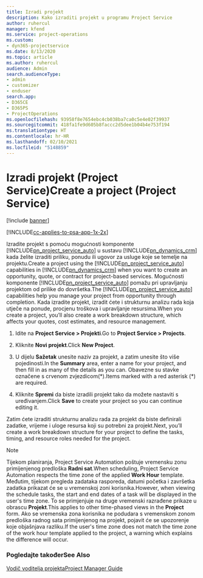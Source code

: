 ```yaml
---
title: Izradi projekt
description: Kako izraditi projekt u programu Project Service
author: ruhercul
manager: kfend
ms.service: project-operations
ms.custom:
- dyn365-projectservice
ms.date: 8/13/2020
ms.topic: article
ms.author: ruhercul
audience: Admin
search.audienceType:
- admin
- customizer
- enduser
search.app:
- D365CE
- D365PS
- ProjectOperations
ms.openlocfilehash: 93958f8e7654ebc4cb038ba7ca0c5e4e02f39937
ms.sourcegitcommit: 418fa1fe9d605b8faccc2d5dee1b04b4e753f194
ms.translationtype: HT
ms.contentlocale: hr-HR
ms.lasthandoff: 02/10/2021
ms.locfileid: "5148859"
---
```

# <a name="create-a-project-project-service"></a><span data-ttu-id="2e69a-103">Izradi projekt (Project Service)</span><span class="sxs-lookup"><span data-stu-id="2e69a-103">Create a project (Project Service)</span></span>

[!include [banner](../includes/psa-now-project-operations.md)]

[!INCLUDE[cc-applies-to-psa-app-1x-2x](../includes/cc-applies-to-psa-app-1x-2x.md)]

<span data-ttu-id="2e69a-104">Izradite projekt s pomoću mogućnosti komponente [!INCLUDE[pn_project_service_auto](../includes/pn-project-service-auto.md)] u sustavu [!INCLUDE[pn_dynamics_crm](../includes/pn-dynamics-crm.md)] kada želite izraditi priliku, ponudu ili ugovor za usluge koje se temelje na projektu.</span><span class="sxs-lookup"><span data-stu-id="2e69a-104">Create a project using the [!INCLUDE[pn_project_service_auto](../includes/pn-project-service-auto.md)] capabilities in [!INCLUDE[pn_dynamics_crm](../includes/pn-dynamics-crm.md)] when you want to create an opportunity, quote, or contract for project-based services.</span></span> <span data-ttu-id="2e69a-105">Mogućnosti komponente [!INCLUDE[pn_project_service_auto](../includes/pn-project-service-auto.md)] pomažu pri upravljanju projektom od prilike do dovršetka.</span><span class="sxs-lookup"><span data-stu-id="2e69a-105">The [!INCLUDE[pn_project_service_auto](../includes/pn-project-service-auto.md)] capabilities help you manage your project from opportunity through completion.</span></span> <span data-ttu-id="2e69a-106">Kada izradite projekt, izradit ćete i strukturnu analizu rada koja utječe na ponude, procjenu troškova i upravljanje resursima.</span><span class="sxs-lookup"><span data-stu-id="2e69a-106">When you create a project, you’ll also create a work breakdown structure, which affects your quotes, cost estimates, and resource management.</span></span>  
  
1.  <span data-ttu-id="2e69a-107">Idite na **Project Service > Projekti**.</span><span class="sxs-lookup"><span data-stu-id="2e69a-107">Go to **Project Service > Projects**.</span></span>  
  
2.  <span data-ttu-id="2e69a-108">Kliknite **Novi projekt**.</span><span class="sxs-lookup"><span data-stu-id="2e69a-108">Click **New Project**.</span></span>  
  
3.  <span data-ttu-id="2e69a-109">U dijelu **Sažetak** unesite naziv za projekt, a zatim unesite što više pojedinosti.</span><span class="sxs-lookup"><span data-stu-id="2e69a-109">In the **Summary** area, enter a name for your project, and then fill in as many of the details as you can.</span></span> <span data-ttu-id="2e69a-110">Obavezne su stavke označene s crvenom zvjezdicom(\*).</span><span class="sxs-lookup"><span data-stu-id="2e69a-110">Items marked with a red asterisk (\*) are required.</span></span>  
  
4.  <span data-ttu-id="2e69a-111">Kliknite **Spremi** da biste izradili projekt tako da možete nastaviti s uređivanjem.</span><span class="sxs-lookup"><span data-stu-id="2e69a-111">Click **Save** to create your project so you can continue editing it.</span></span>  
  
<span data-ttu-id="2e69a-112">Zatim ćete izraditi strukturnu analizu rada za projekt da biste definirali zadatke, vrijeme i uloge resursa koji su potrebni za projekt.</span><span class="sxs-lookup"><span data-stu-id="2e69a-112">Next, you’ll create a work breakdown structure for your project to define the tasks, timing, and resource roles needed for the project.</span></span>  

> [!NOTE]
> <span data-ttu-id="2e69a-113">Tijekom planiranja, Project Service Automation poštuje vremensku zonu primijenjenog predloška **Radni sat**.</span><span class="sxs-lookup"><span data-stu-id="2e69a-113">When scheduling, Project Service Automation respects the time zone of the applied **Work Hour** template.</span></span> <span data-ttu-id="2e69a-114">Međutim, tijekom pregleda zadataka rasporeda, datumi početka i završetka zadatka prikazat će se u vremenskoj zoni korisnika.</span><span class="sxs-lookup"><span data-stu-id="2e69a-114">However, when viewing the schedule tasks, the start and end dates of a task will be displayed in the user's time zone.</span></span> <span data-ttu-id="2e69a-115">To se primjenjuje na druge vremenski razrađene prikaze u obrascu **Projekt**.</span><span class="sxs-lookup"><span data-stu-id="2e69a-115">This applies to other time-phased views in the **Project** form.</span></span> <span data-ttu-id="2e69a-116">Ako se vremenska zona korisnika ne podudara s vremenskom zonom predloška radnog sata primijenjenog na projekt, pojavit će se upozorenje koje objašnjava razliku.</span><span class="sxs-lookup"><span data-stu-id="2e69a-116">If the user's time zone does not match the time zone of the work hour template applied to the project, a warning which explains the difference will occur.</span></span> 
  
### <a name="see-also"></a><span data-ttu-id="2e69a-117">Pogledajte također</span><span class="sxs-lookup"><span data-stu-id="2e69a-117">See Also</span></span>  
 [<span data-ttu-id="2e69a-118">Vodič voditelja projekta</span><span class="sxs-lookup"><span data-stu-id="2e69a-118">Project Manager Guide</span></span>](../psa/project-manager-guide.md)
